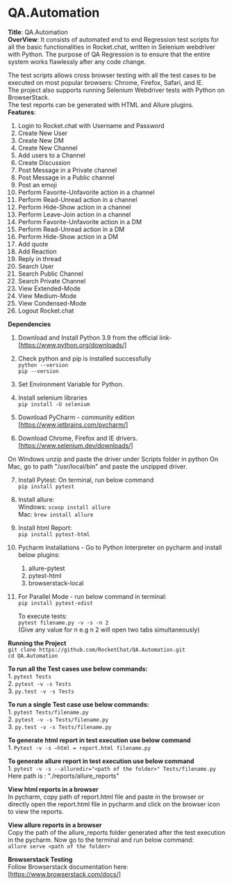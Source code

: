 # QA.Automation
**Title**: QA.Automation\
**OverView**: It consists of automated end to end Regression test scripts for all the basic functionalities in 
Rocket.chat, written in Selenium webdriver with Python. The purpose of QA Regression is to ensure that the entire system 
works flawlessly after any code change.

The test scripts allows cross browser testing
with all the test cases to be executed on most popular browsers: Chrome, Firefox, Safari, and IE.\
The project also supports running Selenium Webdriver tests with Python on BrowserStack.\
 The test reports can be generated with
HTML and Allure plugins.\
**Features**: 
1. Login to Rocket.chat with Username and Password 
2. Create New User 
3. Create New DM
4. Create New Channel
5. Add users to a Channel
6. Create Discussion
7. Post Message in a Private channel
8. Post Message in a Public channel
9. Post an emoji
10. Perform Favorite-Unfavorite action in a channel
11. Perform Read-Unread action in a channel
12. Perform Hide-Show action in a channel
13. Perform Leave-Join action in a channel
14. Perform Favorite-Unfavorite action in a DM
11. Perform Read-Unread action in a DM
12. Perform Hide-Show action in a DM
13. Add quote
14. Add Reaction
15. Reply in thread
16. Search User
17. Search Public Channel
18. Search Private Channel
19. View Extended-Mode
20. View Medium-Mode
21. View Condensed-Mode
22. Logout Rocket.chat
    
**Dependencies**
1. Download and Install Python 3.9 from the official link-  [https://www.python.org/downloads/]
   
2. Check python and pip is installed successfully\
   `python --version`\
   `pip --version`
   
3. Set Environment Variable for Python.
   
4. Install selenium libraries\
   `pip install -U selenium`
   
5. Download PyCharm - community edition
   [https://www.jetbrains.com/pycharm/]
   
6. Download Chrome, Firefox and IE drivers.
    [https://www.selenium.dev/downloads/]
   
On Windows unzip and paste the driver under Scripts folder in python
On Mac, go to path "/usr/local/bin" and paste the unzipped driver.

7. Install Pytest: On terminal, run below command\
    `pip install pytest`
   
8. Install allure: \
    Windows: `scoop install allure`\
    Mac: `brew install allure`
   
9. Install html Report:\
    `pip install pytest-html`

10. Pycharm Installations - Go to Python Interpreter on pycharm and install below plugins:
    1. allure-pytest
    2. pytest-html
    3. browserstack-local
    
11. For Parallel Mode - run below command in terminal: \
    `pip install pytest-xdist`
    
    To execute tests:\
    `pytest filename.py -v -s -n 2` \
    (Give any value for n e.g n 2 will open two tabs simultaneously)
    
**Running the Project**\
    `git clone https://github.com/RocketChat/QA.Automation.git` \
    `cd QA.Automation`

**To run all the Test cases use below commands:**\
    1. `pytest Tests`\
    2. `pytest -v -s Tests`\
    3. `py.test -v -s Tests`

**To run a single Test case use below commands:**\
    1. `pytest Tests/filename.py`\
    2. `pytest -v -s Tests/filename.py`\
    3. `py.test -v -s Tests/filename.py`

**To generate html report in test execution use below command**\
    1. `Pytest -v -s —html = report.html filename.py`
 
**To generate allure report in test execution use below command**  
    1. `pytest -v -s --alluredir="<path of the folder>" Tests/filename.py`\
    Here path is : "./reports/allure_reports"

**View html reports in a browser**\
    In pycharm, copy path of report.html file and paste in the browser or directly open the report.html
    file in pycharm and click on the browser icon to view the reports.

**View allure reports in a browser**\
    Copy the path of the allure_reports folder generated after the test execution in the pycharm. 
    Now go to the terminal and run below command:\
    `allure serve <path of the folder>`

**Browserstack Testing**\
    Follow Browserstack documentation here: [https://www.browserstack.com/docs/]


   